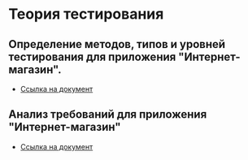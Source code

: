 # Теория тестирования
## Определение методов, типов и уровней тестирования для приложения "Интернет-магазин".
- [Ссылка на документ](https://docs.google.com/spreadsheets/d/1oObkeL_aMAM9XzDT5XetSyCVEzTWPfPALA4baD_XYJI/edit?usp=sharing)
## Анализ требований для приложения "Интернет-магазин"
- [Ссылка на документ](https://docs.google.com/spreadsheets/d/1yYVppcWHyfVW_loD9aWkGcC8lFzCn81srSTgVJUQPGk/edit?usp=sharing)
